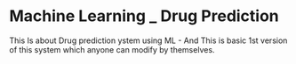 # Machine Learning _ Drug Prediction 
This Is about Drug prediction ystem using ML - And This is basic 1st version of this system which anyone can modify by themselves.
